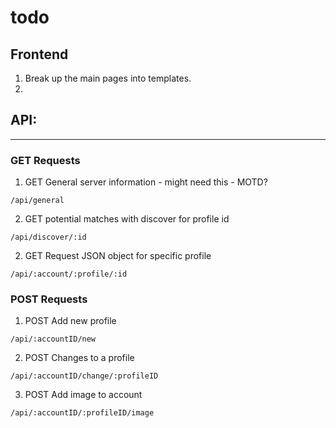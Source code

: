 # todo

## Frontend

1. Break up the main pages into templates.
2.

## API:

---

### **GET Requests**

1. GET General server information - might need this - MOTD?

```
/api/general
```

2. GET potential matches with discover for profile id

```
/api/discover/:id
```

2. GET Request JSON object for specific profile

```
/api/:account/:profile/:id
```

### **POST Requests**

1. POST Add new profile

```
/api/:accountID/new
```

2. POST Changes to a profile

```
/api/:accountID/change/:profileID
```

3. POST Add image to account

```
/api/:accountID/:profileID/image
```
